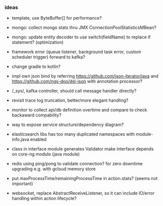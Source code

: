 ### ideas
* template, use ByteBuffer[] for performance?
* mongo: collect mongo stats thru JMX ConnectionPoolStatisticsMBean?
* mongo: update entity decoder to use switch(fieldName) to replace if statement? (optimization)
* framework error (queue listener, background task error, custom scheduler trigger) forward to kafka?

* change gradle to kotlin?
* impl own json bind by referring https://github.com/json-iterator/java and https://github.com/ngs-doo/dsl-json with annotation processor?

* /_sys/, kafka controller, should call message handler directly?
* revisit trace log truncation, better/more elegant handling?
* monitor to collect api/db definition overtime and compare to check backaward compability?
* way to expose service structure/dependency diagram?

* elasticsearch libs has too many duplicated namespaces with module-info.java enabled
* class in interface module generates Validator make interface depends on core-ng module (java module)

* redis using ping/pong to validate connection? for zero downtime upgrading e.g. with gcloud memory store
* put maxProcessTime/remainingProcessTime in action.stats? (seems not important)
* websocket, replace AbstractReceiveListener, so it can include IO/error handling within action lifecycle?
